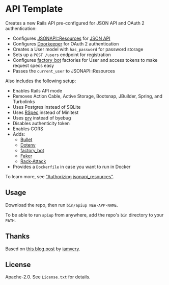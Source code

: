 # API Template

Creates a new Rails API pre-configured for JSON API and OAuth 2 authentication:

- Configures [JSONAPI::Resources](http://jsonapi-resources.com/) for [JSON API](http://jsonapi.org/)
- Configures [Doorkeeper](https://github.com/doorkeeper-gem/doorkeeper) for OAuth 2 authentication
- Creates a User model with `has_password` for password storage
- Sets up a `POST /users` endpoint for registration
- Configures [factory_bot](https://github.com/thoughtbot/factory_bot) factories for User and access tokens to make request specs easy
- Passes the `current_user` to JSONAPI::Resources

Also includes the following setup:

- Enables Rails API mode
- Removes Action Cable, Active Storage, Bootsnap, JBuilder, Spring, and Turbolinks
- Uses Postgres instead of SQLite
- Uses [RSpec](http://rspec.info/) instead of Minitest
- Uses [pry](https://github.com/pry/pry) instead of byebug
- Disables authenticity token
- Enables CORS
- Adds:
  - [Bullet](https://github.com/flyerhzm/bullet)
  - [Dotenv](https://github.com/bkeepers/dotenv)
  - [factory_bot](https://github.com/thoughtbot/factory_bot)
  - [Faker](https://github.com/stympy/faker)
  - [Rack-Attack](https://github.com/kickstarter/rack-attack)
- Provides a `Dockerfile` in case you want to run in Docker

To learn more, see ["Authorizing jsonapi_resources"](https://www.bignerdranch.com/blog/authorizing-jsonapi-resources-part-1-visibility/).

## Usage

Download the repo, then run `bin/apiup NEW-APP-NAME`.

To be able to run `apiup` from anywhere, add the repo's `bin` directory to your `PATH`.

## Thanks

Based on [this blog post](http://iamvery.com/2015/02/17/rails-new-for-you.html) by [iamvery](https://github.com/iamvery).

## License

Apache-2.0. See `License.txt` for details.
